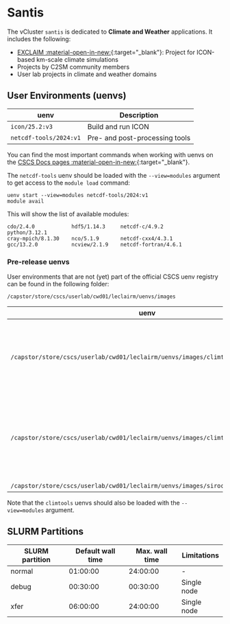 # Santis

The vCluster `santis` is dedicated to **Climate and Weather** applications. It includes the following:

- [EXCLAIM :material-open-in-new:](https://c2sm.ethz.ch/research/exclaim.html){:target="_blank"}: Project for ICON-based km-scale climate simulations
- Projects by C2SM community members
- User lab projects in climate and weather domains

## User Environments (uenvs)

| uenv                   | Description                    |
|------------------------|--------------------------------|
| `icon/25.2:v3`         | Build and run ICON             |
| `netcdf-tools/2024:v1` | Pre- and post-processing tools |

You can find the most important commands when working with uenvs on the [CSCS Docs pages :material-open-in-new:](https://docs.cscs.ch/software/uenv/#downloading-uenv){:target="_blank"}.

The `netcdf-tools` uenv should be loaded with the `--view=modules` argument to get access to the `module load` command:

```
uenv start --view=modules netcdf-tools/2024:v1
module avail
```

This will show the list of available modules:

```
cdo/2.4.0            hdf5/1.14.3     netcdf-c/4.9.2          python/3.12.1
cray-mpich/8.1.30    nco/5.1.9       netcdf-cxx4/4.3.1
gcc/13.2.0           ncview/2.1.9    netcdf-fortran/4.6.1
```

### Pre-release uenvs

User environments that are not (yet) part of the official CSCS uenv 
registry can be found in the following folder:

```
/capstor/store/cscs/userlab/cwd01/leclairm/uenvs/images
```

| uenv                   | Description                    |
|------------------------|--------------------------------|
| `/capstor/store/cscs/userlab/cwd01/leclairm/uenvs/images/climtools_25.2.sqfs`         | Like `netcdf-tools` but with additional software such as `git-lfs` and `eccodes`             |
| `/capstor/store/cscs/userlab/cwd01/leclairm/uenvs/images/climtools_25.2_v2.sqfs`         | Like `netcdf-tools` but with additional software such as `git-lfs`, `eccodes` and `icontools`             |
| `/capstor/store/cscs/userlab/cwd01/leclairm/uenvs/images/sirocco_25.9.sqfs` | Sirocco |


Note that the `climtools` uenvs should also be loaded with
the `--view=modules` argument. 


## SLURM Partitions

| SLURM partition | Default wall time | Max. wall time | Limitations |
|-----------------|-------------------|----------------|-------------|
| normal          | 01:00:00          | 24:00:00       | -           |
| debug           | 00:30:00          | 00:30:00       | Single node |  
| xfer            | 06:00:00          | 24:00:00       | Single node |

